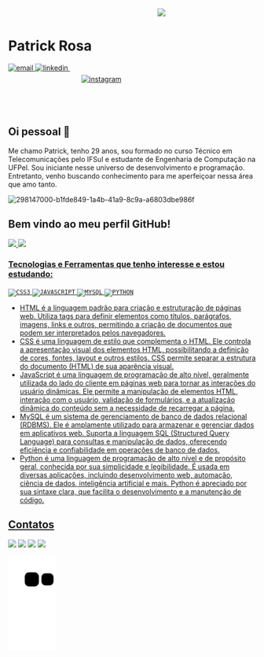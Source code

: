<img align="right" width="200px" style="margin-top:-20px" src="https://user-images.githubusercontent.com/91095083/208327733-af39bbfa-1adf-4ffb-874e-5572011e582a.png">


<div dsplay="inline-block">
 
 <h1 align="left">Patrick Rosa</h1>
 
 <a href="mailto:patrickrosa637@gmail.com" target="_blank">
    <img width="80px" src="https://user-images.githubusercontent.com/91095083/208329790-8a1cb8bc-98e7-467c-acd9-d31fa4326ba9.png" alt="email" style="vertical-align:top;">
 </a>
 <a href="https://www.linkedin.com/in/patrickrosas/" target="_blank">
    <img width="80px" src="https://user-images.githubusercontent.com/91095083/208329250-301cf94f-b3f4-4caf-8d32-1e2de7b8550f.png" alt="linkedin" style="vertical-align:top;">
 </a>
 <a href="https://www.instagram.com/dev.novato/" target="_blank">
    <img align="rigth" width="80px" src="https://user-images.githubusercontent.com/91095083/208329251-b33e5c46-8925-4d80-991f-6101ec5a9a75.png" alt="instagram" style="vertical-align:top; padding:23px;">
  </a>
</div>
</br>
</br>

## Oi pessoal 👋
Me chamo Patrick, tenho 29 anos, sou formado no curso Técnico em Telecomunicações pelo IFSul e estudante de Engenharia de Computação na UFPel. Sou iniciante nesse universo de desenvolvimento e programação. Entretanto, venho buscando conhecimento para me aperfeiçoar nessa área que amo tanto.

![298147000-b1fde849-1a4b-41a9-8c9a-a6803dbe986f](https://github.com/PatrickRosa1/PatrickRosa1/assets/91095083/88d6dedb-b545-4172-8cdf-f899740ffc65)




<h2><strong>Bem vindo ao meu perfil GitHub!</strong></h2> 
<div>
 
<a href="https://github.com/PatrickRosa1">
<img loading="lazy" height="180em" src="https://github-readme-stats.vercel.app/api/top-langs/?username=PatrickRosa1&layout=compact&langs_count=7&theme=dracula"/>
<img loading="lazy" height="180em" src="https://github-readme-stats.vercel.app/api?username=PatrickRosa1&show_icons=true&theme=dracula&include_all_commits=true&count_private=true"/>
</div>

###  Tecnologias e Ferramentas que tenho interesse e estou estudando: 
<code><img width="40px" src="https://user-images.githubusercontent.com/91095083/208446559-f2e29653-c012-44f2-9664-194d4e1ad8ef.png" title = "CSS3"/></code>
<code><img width="40px" src="https://user-images.githubusercontent.com/91095083/208446556-f5f01e1e-f7b0-4028-a116-635cbe8f80c5.png" title = "JAVASCRIPT"/></code>
<code><img width="60px" src="https://user-images.githubusercontent.com/91095083/208446546-62e403db-f6c6-4da9-b01f-82dc78a035e0.png" title = "MYSQL"/></code>
<code><img width="40px" src="https://user-images.githubusercontent.com/91095083/208446554-00517c5b-f1b0-4674-8f5e-756349e09c3e.png" title = "PYTHON"/></code>
<br>
<ul>
 <li> HTML é a linguagem padrão para criação e estruturação de páginas web. Utiliza tags para definir elementos como títulos, parágrafos, imagens, links e outros, permitindo a criação de documentos que podem ser interpretados pelos navegadores. </li>
 <li> CSS é uma linguagem de estilo que complementa o HTML. Ele controla a apresentação visual dos elementos HTML, possibilitando a definição de cores, fontes, layout e outros estilos. CSS permite separar a estrutura do documento (HTML) de sua aparência visual. </li>
 <li>JavaScript é uma linguagem de programação de alto nível, geralmente utilizada do lado do cliente em páginas web para tornar as interações do usuário dinâmicas. Ele permite a manipulação de elementos HTML, interação com o usuário, validação de formulários, e a atualização dinâmica do conteúdo sem a necessidade de recarregar a página.</li>
 <li>MySQL é um sistema de gerenciamento de banco de dados relacional (RDBMS). Ele é amplamente utilizado para armazenar e gerenciar dados em aplicativos web. Suporta a linguagem SQL (Structured Query Language) para consultas e manipulação de dados, oferecendo eficiência e confiabilidade em operações de banco de dados. </li>
 <li>Python é uma linguagem de programação de alto nível e de propósito geral, conhecida por sua simplicidade e legibilidade. É usada em diversas aplicações, incluindo desenvolvimento web, automação, ciência de dados, inteligência artificial e mais. Python é apreciado por sua sintaxe clara, que facilita o desenvolvimento e a manutenção de código.</li>
</ul>


<h2>Contatos</h2>
<div>
<a href="https://www.youtube.com/channel/UCrjpTSBnnrAAbH3Eo8VPAWA" target="_blank"><img loading="lazy" src="https://img.shields.io/badge/YouTube-FF0000?style=for-the-badge&logo=youtube&logoColor=white" target="_blank"></a>
<a href="https://www.instagram.com/dev.novato/" target="_blank"><img loading="lazy" src="https://img.shields.io/badge/-Instagram-%23E4405F?style=for-the-badge&logo=instagram&logoColor=white" target="_blank"></a>
<a href = "mailto:patrickrosa637@gmail.com"><img loading="lazy" src="https://img.shields.io/badge/Gmail-D14836?style=for-the-badge&logo=gmail&logoColor=white" target="_blank"></a>
<a href="https://www.linkedin.com/in/patrickrosas/" target="_blank"><img loading="lazy" src="https://img.shields.io/badge/-LinkedIn-%230077B5?style=for-the-badge&logo=linkedin&logoColor=white" target="_blank"></a>   
</div>

![Snake animation](https://github.com/PatrickRosa1/PatrickRosa1/blob/output/github-contribution-grid-snake.svg)
